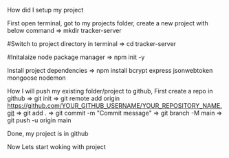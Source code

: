 How did I setup my project

First open terminal, got to my projects folder, create a new project with below command
=> mkdir tracker-server

#Switch to project directory in terminal
=> cd tracker-server

#Initalaize node package manager
=> npm init -y

Install project dependencies
=> npm install bcrypt express jsonwebtoken mongoose nodemon

How I will push my existing folder/project to github, First create a repo in github
=> git init
=> git remote add origin https://github.com/YOUR_GITHUB_USERNAME/YOUR_REPOSITORY_NAME.git
=> git add .
=> git commit -m "Commit message"
=> git branch -M main
=> git push -u origin main

Done, my project is in github

Now Lets start woking with project

